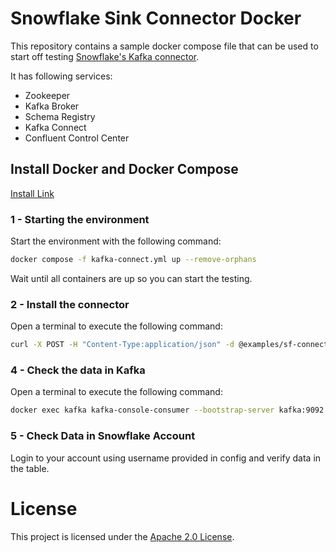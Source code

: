 # Snowflake Sink Connector Docker 

This repository contains a sample docker compose file that can be used to start off testing [Snowflake's Kafka connector](https://docs.snowflake.com/en/user-guide/kafka-connector.html).

It has following services:

- Zookeeper
- Kafka Broker
- Schema Registry
- Kafka Connect 
- Confluent Control Center


## Install Docker and Docker Compose 

[Install Link](https://docs.docker.com/compose/install/)


### 1 - Starting the environment

Start the environment with the following command:

```bash
docker compose -f kafka-connect.yml up --remove-orphans
```

Wait until all containers are up so you can start the testing.

### 2 - Install the connector

Open a terminal to execute the following command:

```bash
curl -X POST -H "Content-Type:application/json" -d @examples/sf-connector-example.json http://localhost:8083/connectors
```

### 4 - Check the data in Kafka

Open a terminal to execute the following command:

```bash
docker exec kafka kafka-console-consumer --bootstrap-server kafka:9092 --topic source-1 --from-beginning
```

### 5 - Check Data in Snowflake Account 

Login to your account using username provided in config and verify data in the table. 

# License

This project is licensed under the [Apache 2.0 License](./LICENSE).
